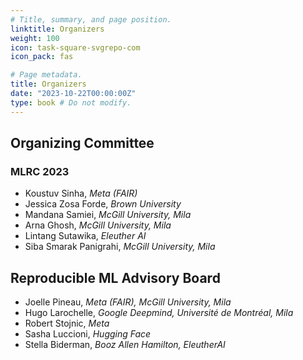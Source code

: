 ```yaml
---
# Title, summary, and page position.
linktitle: Organizers
weight: 100
icon: task-square-svgrepo-com
icon_pack: fas

# Page metadata.
title: Organizers
date: "2023-10-22T00:00:00Z"
type: book # Do not modify.
---
```


## Organizing Committee

### MLRC 2023

- Koustuv Sinha, _Meta (FAIR)_
- Jessica Zosa Forde, _Brown University_
- Mandana Samiei, _McGill University, Mila_
- Arna Ghosh, _McGill University, Mila_
- Lintang Sutawika, _Eleuther AI_
- Siba Smarak Panigrahi, _McGill University, Mila_

## Reproducible ML Advisory Board

- Joelle Pineau, _Meta (FAIR), McGill University, Mila_
- Hugo Larochelle, _Google Deepmind, Université de Montréal, Mila_
- Robert Stojnic, _Meta_
- Sasha Luccioni, _Hugging Face_
- Stella Biderman, _Booz Allen Hamilton, EleutherAI_

<!-- ## Acknowledgements -->
<!---->
<!-- - Reviewers -->
<!-- - Organizers -->
<!-- - PapersWithCode -->
<!-- - Kaggle -->
<!-- - OpenReview -->

